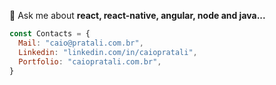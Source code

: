 💬 Ask me about **react, react-native, angular, node and java...**

```js
const Contacts = { 
  Mail: "caio@pratali.com.br",
  Linkedin: "linkedin.com/in/caiopratali",
  Portfolio: "caiopratali.com.br",
}
```

